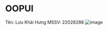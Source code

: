 # OOPUI
Tên: Lưu Khải Hưng
MSSV: 22028288
![image](https://github.com/luukhaihung22028288/OOPUI/assets/125259299/f03d8096-8480-4832-9976-b0be08a04740)
